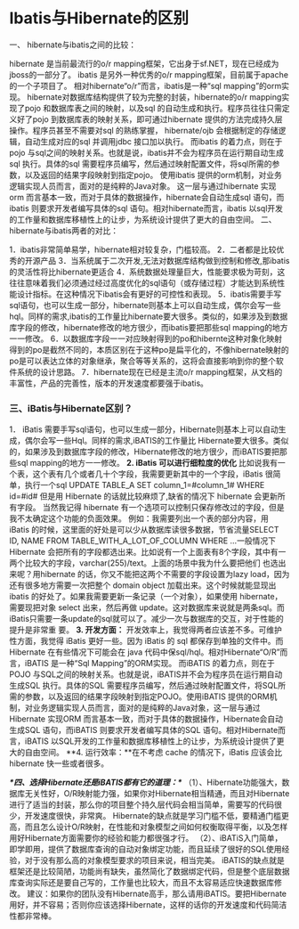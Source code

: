 # Ibatis与Hibernate的区别



 一、 hibernate与ibatis之间的比较：

   hibernate 是当前最流行的o/r mapping框架，它出身于sf.NET，现在已经成为jboss的一部分了。
   ibatis 是另外一种优秀的o/r mapping框架，目前属于apache的一个子项目了。 
相对hibernate“o/r”而言，ibatis是一种“sql mapping”的orm实现。 
hibernate对数据库结构提供了较为完整的封装，hibernate的o/r mapping实现了pojo 和数据库表之间的映射，以及sql 的自动生成和执行。程序员往往只需定义好了pojo 到数据库表的映射关系，即可通过hibernate 提供的方法完成持久层操作。程序员甚至不需要对sql 的熟练掌握， hibernate/ojb 会根据制定的存储逻辑，自动生成对应的sql 并调用jdbc 接口加以执行。 
而ibatis 的着力点，则在于pojo 与sql之间的映射关系。也就是说，ibatis并不会为程序员在运行期自动生成sql 执行。具体的sql 需要程序员编写，然后通过映射配置文件，将sql所需的参数，以及返回的结果字段映射到指定pojo。 
使用ibatis 提供的orm机制，对业务逻辑实现人员而言，面对的是纯粹的Java对象。
这一层与通过hibernate 实现orm 而言基本一致，而对于具体的数据操作，hibernate会自动生成sql 语句，而ibatis 则要求开发者编写具体的sql 语句。相对hibernate而言，ibatis 以sql开发的工作量和数据库移植性上的让步，为系统设计提供了更大的自由空间。 
二、hibernate与ibatis两者的对比：

   1．ibatis非常简单易学，hibernate相对较复杂，门槛较高。 
   2．二者都是比较优秀的开源产品 
   3．当系统属于二次开发,无法对数据库结构做到控制和修改,那ibatis的灵活性将比hibernate更适合 
   4．系统数据处理量巨大，性能要求极为苛刻，这往往意味着我们必须通过经过高度优化的sql语句（或存储过程）才能达到系统性能设计指标。在这种情况下ibatis会有更好的可控性和表现。 
   5．ibatis需要手写sql语句，也可以生成一部分，hibernate则基本上可以自动生成，偶尔会写一些hql。同样的需求,ibatis的工作量比hibernate要大很多。类似的，如果涉及到数据库字段的修改，hibernate修改的地方很少，而ibatis要把那些sql mapping的地方一一修改。 
   6．以数据库字段一一对应映射得到的po和hibernte这种对象化映射得到的po是截然不同的，本质区别在于这种po是扁平化的，不像hibernate映射的po是可以表达立体的对象继承，聚合等等关系的，这将会直接影响到你的整个软件系统的设计思路。 
  7．hibernate现在已经是主流o/r mapping框架，从文档的丰富性，产品的完善性，版本的开发速度都要强于ibatis。



### 三、iBatis与Hibernate区别？



 1． iBatis 需要手写sql语句，也可以生成一部分，Hibernate则基本上可以自动生成，偶尔会写一些Hql。同样的需求,iBATIS的工作量比 Hibernate要大很多。类似的，如果涉及到数据库字段的修改，Hibernate修改的地方很少，而iBATIS要把那些sql mapping的地方一一修改。
 **2. iBatis 可以进行细粒度的优化**
比如说我有一个表，这个表有几个或者几十个字段，我需要更新其中的一个字段，iBatis 很简单，执行一个sql UPDATE TABLE_A SET column_1=#column_1# WHERE id=#id# 但是用 Hibernate 的话就比较麻烦了,缺省的情况下 hibernate 会更新所有字段。 当然我记得 hibernate 有一个选项可以控制只保存修改过的字段，但是我不太确定这个功能的负面效果。
例如：我需要列出一个表的部分内容，用 iBatis 的时候，这里面的好处是可以少从数据库读很多数据，节省流量SELECT ID, NAME FROM TABLE_WITH_A_LOT_OF_COLUMN WHERE …一般情况下Hibernate 会把所有的字段都选出来。比如说有一个上面表有8个字段，其中有一两个比较大的字段，varchar(255)/text。上面的场景中我为什么要把他们 也选出来呢？用hibernate 的话，你又不能把这两个不需要的字段设置为lazy load，因为还有很多地方需要一次把整个 domain object 加载出来。这个时候就能显现出ibatis 的好处了。如果我需要更新一条记录（一个对象），如果使用 hibernate，需要现把对象 select 出来，然后再做 update。这对数据库来说就是两条sql。而iBatis只需要一条update的sql就可以了。减少一次与数据库的交互，对于性能的提升是非常重 要。
 **3. 开发方面：**
开发效率上，我觉得两者应该差不多。可维护性方面，我觉得 iBatis 更好一些。因为 iBatis 的 sql 都保存到单独的文件中。而 Hibernate 在有些情况下可能会在 java 代码中保sql/hql。相对Hibernate“O/R”而言，iBATIS 是一种“Sql Mapping”的ORM实现。 而iBATIS 的着力点，则在于POJO 与SQL之间的映射关系。也就是说，iBATIS并不会为程序员在运行期自动生成SQL 执行。具体的SQL 需要程序员编写，然后通过映射配置文件，将SQL所需的参数，以及返回的结果字段映射到指定POJO。使用iBATIS 提供的ORM机制，对业务逻辑实现人员而言，面对的是纯粹的Java对象，这一层与通过Hibernate 实现ORM 而言基本一致，而对于具体的数据操作，Hibernate会自动生成SQL 语句，而iBATIS 则要求开发者编写具体的SQL 语句。相对Hibernate而言，iBATIS 以SQL开发的工作量和数据库移植性上的让步，为系统设计提供了更大的自由空间。
 **4. 运行效率：**在不考虑 cache 的情况下，iBatis 应该会比hibernate 快一些或者很多。

***\*四、选择Hibernate还是iBATIS都有它的道理：\****
（1）、Hibernate功能强大，数据库无关性好，O/R映射能力强，如果你对Hibernate相当精通，而且对Hibernate进行了适当的封装，那么你的项目整个持久层代码会相当简单，需要写的代码很少，开发速度很快，非常爽。
Hibernate的缺点就是学习门槛不低，要精通门槛更高，而且怎么设计O/R映射，在性能和对象模型之间如何权衡取得平衡，以及怎样用好Hibernate方面需要你的经验和能力都很强才行。
（2）、iBATiS入门简单，即学即用，提供了数据库查询的自动对象绑定功能，而且延续了很好的SQL使用经验，对于没有那么高的对象模型要求的项目来说，相当完美。
iBATIS的缺点就是框架还是比较简陋，功能尚有缺失，虽然简化了数据绑定代码，但是整个底层数据库查询实际还是要自己写的，工作量也比较大，而且不太容易适应快速数据库修改。
建议：如果你的团队没有Hibernate高手，那么请用iBATIS。要把Hibernate用好，并不容易；否则你应该选择Hibernate，这样的话你的开发速度和代码简洁性都非常棒。